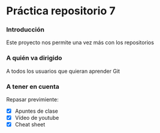 # Práctica repositorio 7
### Introducción 
Este proyecto nos permite una vez más con los repositorios 

### A quién va dirigido
A todos los usuarios que quieran aprender Git

### A tener en cuenta 
Repasar previmiente:
-[x] Apuntes de clase 
-[x] Vídeo de youtube 
-[x] Cheat  sheet 
